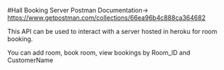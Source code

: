 #Hall Booking Server
Postman Documentation-> https://www.getpostman.com/collections/66ea96b4c888ca364682

This API can be used to interact with a server hosted in heroku for room booking.

You can add room, book room, view bookings by Room_ID and CustomerName

